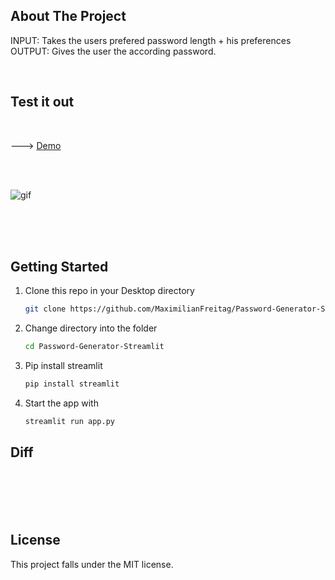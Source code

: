 ## About The Project
INPUT: Takes the users prefered password length + his preferences   <br /> 
OUTPUT: Gives the user the according password. 

<br />

<h2> Test it out </h2 >  <br> 

---> [Demo](https://share.streamlit.io/maximilianfreitag/password-generator-streamlit/pass_gen.py) 

<br />
<br />

![gif](https://user-images.githubusercontent.com/46624616/135414165-2716bc06-09b2-4e33-aa98-a5d4a8c39755.gif)



<br />
<br />
<br />


<!-- GETTING STARTED -->
## Getting Started


1. Clone this repo in your Desktop directory
   ```sh
   git clone https://github.com/MaximilianFreitag/Password-Generator-Streamlit.git
   ```

2. Change directory into the folder
   ```sh
   cd Password-Generator-Streamlit
   ```
3. Pip install streamlit
   ```sh
   pip install streamlit
   ```
   
4. Start the app with
   ```sh
   streamlit run app.py
   ```

<!-- Different functions -->
## Diff

<br />


<br />
<br />
<br />

## License
This project falls under the MIT license.






